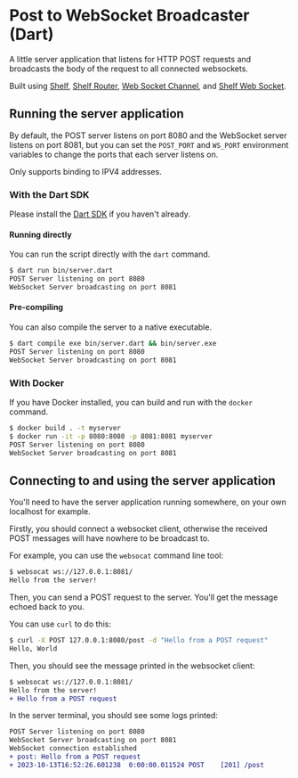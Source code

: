 # Post to WebSocket Broadcaster (Dart)

A little server application that listens for HTTP POST requests
and broadcasts the body of the request to all connected websockets.

Built using [Shelf](https://pub.dev/packages/shelf),
[Shelf Router](https://pub.dev/packages/shelf_router),
[Web Socket Channel](https://pub.dev/packages/web_socket_channel),
and [Shelf Web Socket](https://pub.dev/packages/shelf_web_socket).

## Running the server application

By default, the POST server listens on port 8080
and the WebSocket server listens on port 8081,
but you can set the `POST_PORT` and `WS_PORT` environment variables
to change the ports that each server listens on.

Only supports binding to IPV4 addresses.

### With the Dart SDK

Please install the [Dart SDK](https://dart.dev/get-dart) if you haven't already.

#### Running directly

You can run the script directly with the `dart` command.

```bash
$ dart run bin/server.dart
POST Server listening on port 8080
WebSocket Server broadcasting on port 8081
```

#### Pre-compiling
You can also compile the server to a native executable.

```bash
$ dart compile exe bin/server.dart && bin/server.exe
POST Server listening on port 8080
WebSocket Server broadcasting on port 8081
```

### With Docker

If you have Docker installed, you
can build and run with the `docker` command.

```bash
$ docker build . -t myserver
$ docker run -it -p 8080:8080 -p 8081:8081 myserver
POST Server listening on port 8080
WebSocket Server broadcasting on port 8081
```

## Connecting to and using the server application
You'll need to have the server application running somewhere,
on your own localhost for example.

Firstly, you should connect a websocket client,
otherwise the received POST messages will have nowhere to be broadcast to.

For example, you can use the `websocat` command line tool:
```bash
$ websocat ws://127.0.0.1:8081/
Hello from the server!
```

Then, you can send a POST request to the server.
You'll get the message echoed back to you.

You can use `curl` to do this:
```bash
$ curl -X POST 127.0.0.1:8080/post -d "Hello from a POST request"
Hello, World
```

Then, you should see the message printed in the websocket client:
```diff
$ websocat ws://127.0.0.1:8081/
Hello from the server!
+ Hello from a POST request
```

In the server terminal, you should see some logs printed:
```diff
POST Server listening on port 8080
WebSocket Server broadcasting on port 8081
WebSocket connection established
+ post: Hello from a POST request
+ 2023-10-13T16:52:26.601238  0:00:00.011524 POST    [201] /post
```
